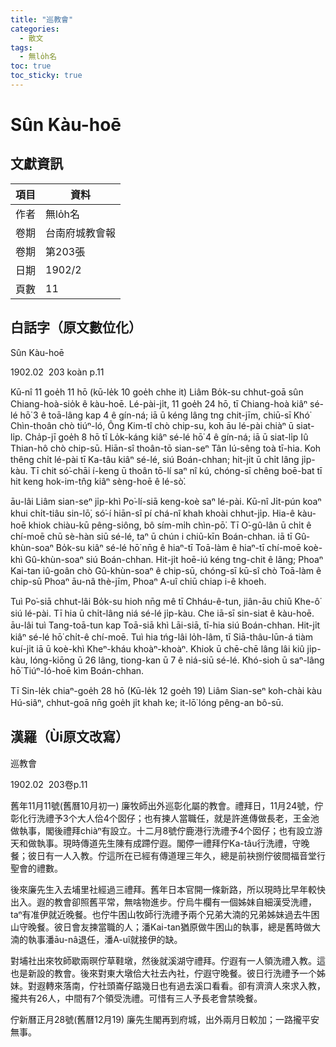 ```yaml
---
title: "巡教會"
categories:
  - 散文
tags:
  - 無lo̍h名
toc: true
toc_sticky: true
---
```


# Sûn Kàu-hoē

## 文獻資訊

| 項目 | 資料 |
|---|---|
| 作者 | 無lo̍h名 |
| 卷期 | 台南府城教會報 |
| 卷期 | 第203張 |
| 日期 | 1902/2 |
| 頁數 | 11 |

## 白話字（原文數位化）

Sûn Kàu-hoē

1902.02  203 koàn p.11

Kū-nî 11 goe̍h 11 hō (kū-le̍k 10 goe̍h chhe it) Liâm Bo̍k-su chhut-goā sûn Chiang-hoà-sio̍k ê kàu-hoē. Lé-pài-ji̍t, 11 goe̍h 24 hō, tī Chiang-hoà kiâⁿ sé-lé hō͘ 3 ê toā-lâng kap 4 ê gín-ná; iā ū kéng lâng tng chit-jīm, chiū-sī Khó͘ Chìn-thoân chò tiúⁿ-ló, Ông Kim-tî chò chip-su, koh āu lé-pài chiàⁿ ū siat-li̍p. Cha̍p-jī goe̍h 8 hō tī Lo̍k-káng kiâⁿ sé-lé hō͘ 4 ê gín-ná; iā ū siat-li̍p Iû Thian-hô chò chip-sū. Hiān-sî thoân-tō sian-seⁿ Tân Iú-sêng toà tī-hia. Koh thêng chi̍t lé-pài tī Ka-tâu kiâⁿ sé-lé, siú Boán-chhan; hit-ji̍t ū chi̍t lâng ji̍p-kàu. Tī chit só͘-chāi í-keng ū thoân tō-lí saⁿ nî kú, chóng-sī chêng boē-bat tī hit keng hok-im-tn̂g kiâⁿ sèng-hoē ê lé-sò͘.

āu-lâi Liâm sian-seⁿ ji̍p-khì Po͘-lí-siā keng-koè saⁿ lé-pài. Kū-nî Ji̍t-pún koaⁿ khui chi̍t-tiâu sin-lō͘, só͘-í hiān-sî pí chá-nî khah khoài chhut-ji̍p. Hia-ê kàu-hoē khiok chiàu-kū pêng-siông, bô sím-mi̍h chìn-pō͘. Tī O͘-gû-lân ū chi̍t ê chí-moē chū sè-hàn siū sé-lé, taⁿ ū chún i chiū-kīn Boán-chhan. iā tī Gû-khùn-soaⁿ Bo̍k-su kiâⁿ sé-lé hō͘ nn̄g ê hiaⁿ-tī Toā-làm ê hiaⁿ-tī chí-moē koè-khì Gû-khùn-soaⁿ siú Boán-chhan. Hit-ji̍t hoē-iú kéng tng-chit ê lâng; Phoaⁿ Kai-tan iû-goân chò Gû-khùn-soaⁿ ê chip-sū, chóng-sī kū-sî chò Toā-làm ê chip-sū Phoaⁿ āu-nâ thè-jīm, Phoaⁿ A-uî chiū chiap i-ê khoeh.

Tuì Po͘-siā chhut-lâi Bo̍k-su hioh nn̄g mê tī Chháu-ê-tun, jiân-āu chiū Khe-ô͘ siú lé-pài. Tī hia ū chi̍t-lâng niá sé-lé ji̍p-kàu. Che iā-sī sin-siat ê kàu-hoē. āu-lâi tuì Tang-toā-tun kap Toā-siā khì Lāi-siā, tī-hia siú Boán-chhan. Hit-ji̍t kiâⁿ sé-lé hō͘ chi̍t-ê chí-moē. Tuì hia tńg-lâi lo̍h-lâm, tī Siā-thâu-lūn-á tiàm kuí-ji̍t iā ū koè-khì Kheⁿ-kháu khoàⁿ-khoàⁿ. Khiok ū chē-chē lâng lâi kiû ji̍p-kàu, lóng-kiōng ū 26 lâng, tiong-kan ū 7 ê niá-siū sé-lé. Khó-sioh ū saⁿ-lâng hō͘ Tiúⁿ-ló-hoē kìm Boán-chhan.

Tī Sin-le̍k chiaⁿ-goe̍h 28 hō (Kū-le̍k 12 goe̍h 19) Liâm Sian-seⁿ koh-chài kàu Hú-siâⁿ, chhut-goā nn̄g goe̍h ji̍t khah ke; it-lō͘ lóng pêng-an bô-sū.

## 漢羅（Ùi原文改寫）

巡教會

1902.02  203卷p.11

舊年11月11號(舊曆10月初一) 廉牧師出外巡彰化屬的教會。禮拜日，11月24號，佇彰化行洗禮予3个大人佮4个囡仔；也有揀人當職任，就是許進傳做長老，王金池做執事，閣後禮拜chiàⁿ有設立。十二月8號佇鹿港行洗禮予4个囡仔；也有設立游天和做執事。現時傳道先生陳有成蹛佇遐。閣停一禮拜佇Ka-tâu行洗禮，守晚餐；彼日有一人入教。佇這所在已經有傳道理三年久，總是前袂捌佇彼間福音堂行聖會的禮數。

後來廉先生入去埔里社經過三禮拜。舊年日本官開一條新路，所以現時比早年較快出入。遐的教會卻照舊平常，無啥物進步。佇烏牛欄有一個姊妹自細漢受洗禮，taⁿ有准伊就近晚餐。也佇牛困山牧師行洗禮予兩个兄弟大湳的兄弟姊妹過去牛困山守晚餐。彼日會友揀當職的人；潘Kai-tan猶原做牛困山的執事，總是舊時做大湳的執事潘āu-nâ退任，潘A-uî就接伊的缺。

對埔社出來牧師歇兩暝佇草鞋墩，然後就溪湖守禮拜。佇遐有一人領洗禮入教。這也是新設的教會。後來對東大墩佮大社去內社，佇遐守晚餐。彼日行洗禮予一个姊妹。對遐轉來落南，佇社頭崙仔踮幾日也有過去溪口看看。卻有濟濟人來求入教，攏共有26人，中間有7个領受洗禮。可惜有三人予長老會禁晚餐。

佇新曆正月28號(舊曆12月19) 廉先生閣再到府城，出外兩月日較加；一路攏平安無事。
